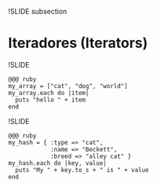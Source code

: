 !SLIDE subsection

# Iteradores (Iterators)

!SLIDE

    @@@ ruby
    my_array = ["cat", "dog", "world"]
    my_array.each do |item|
      puts "hello " + item
    end

!SLIDE

    @@@ ruby
    my_hash = { :type => "cat",
                :name => "Beckett",
                :breed => "alley cat" }
    my_hash.each do |key, value|
      puts "My " + key.to_s + " is " + value
    end
